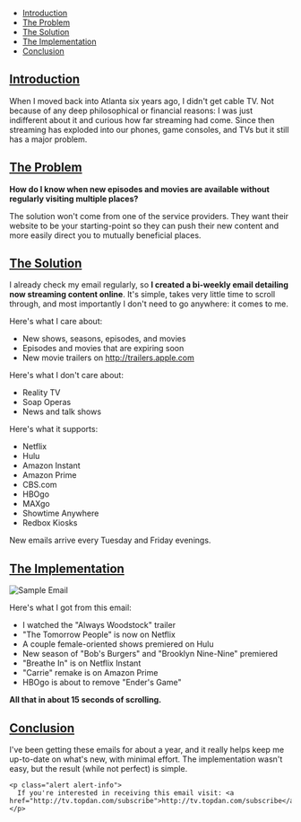 * [Introduction](#introduction)
* [The Problem](#the-problem)
* [The Solution](#the-solution)
* [The Implementation](#the-implementation)
* [Conclusion](#conclusion)

## [Introduction](#introduction)

When I moved back into Atlanta six years ago, I didn't get cable TV. Not because of any deep philosophical or financial reasons: I was just indifferent about it and curious how far streaming had come. Since then streaming  has exploded into our phones, game consoles, and TVs but it still has a major problem.

## [The Problem](#the-problem)

__How do I know when new episodes and movies are available without regularly visiting multiple places?__

The solution won't come from one of the service providers. They want their website to be your starting-point so they can push their new content and more easily direct you to mutually beneficial places.

## [The Solution](#the-solution)

I already check my email regularly, so __I created a bi-weekly email detailing now streaming content online__. It's simple, takes very little time to scroll through, and most importantly I don't need to go anywhere: it comes to me.

Here's what I care about:

* New shows, seasons, episodes, and movies
* Episodes and movies that are expiring soon
* New movie trailers on http://trailers.apple.com

Here's what I don't care about:

* Reality TV
* Soap Operas
* News and talk shows

Here's what it supports:

* Netflix
* Hulu
* Amazon Instant
* Amazon Prime
* CBS.com
* HBOgo
* MAXgo
* Showtime Anywhere
* Redbox Kiosks

New emails arrive every Tuesday and Friday evenings.

## [The Implementation](#the-implementation)

![Sample Email](email-2014-10-14.png)

Here's what I got from this email:

* I watched the "Always Woodstock" trailer
* "The Tomorrow People" is now on Netflix
* A couple female-oriented shows premiered on Hulu
* New season of "Bob's Burgers" and "Brooklyn Nine-Nine" premiered
* "Breathe In" is on Netflix Instant
* "Carrie" remake is on Amazon Prime
* HBOgo is about to remove "Ender's Game"

__All that in about 15 seconds of scrolling.__

## [Conclusion](#conclusion)

I've been getting these emails for about a year, and it really helps keep me up-to-date on what's new, with minimal effort. The implementation wasn't easy, but the result (while not perfect) is simple.

```raw
<p class="alert alert-info">
  If you're interested in receiving this email visit: <a href="http://tv.topdan.com/subscribe">http://tv.topdan.com/subscribe</a>.
</p>
```
